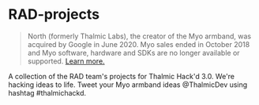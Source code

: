 # RAD-projects

> North (formerly Thalmic Labs), the creator of the Myo armband, was acquired by Google in June 2020. Myo sales ended in October 2018 and Myo software, hardware and SDKs are no longer available or supported. [Learn more.](https://support.getmyo.com)

A collection of the RAD team's projects for Thalmic Hack'd 3.0. We're hacking ideas to life. Tweet your Myo armband ideas @ThalmicDev using hashtag #thalmichackd.
